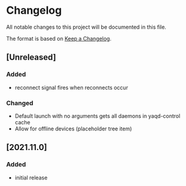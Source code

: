 # Changelog
All notable changes to this project will be documented in this file.

The format is based on [Keep a Changelog](https://keepachangelog.com/).

## [Unreleased]

### Added
- reconnect signal fires when reconnects occur

### Changed
- Default launch with no arguments gets all daemons in yaqd-control cache
- Allow for offline devices (placeholder tree item)

## [2021.11.0]

### Added
- initial release
